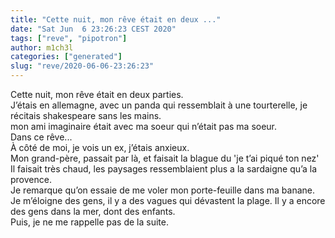 ```yaml
---
title: "Cette nuit, mon rêve était en deux ..."
date: "Sat Jun  6 23:26:23 CEST 2020"
tags: ["reve", "pipotron"]
author: m1ch3l
categories: ["generated"]
slug: "reve/2020-06-06-23:26:23"
---
```


Cette nuit, mon rêve était en deux parties.<br>
J’étais en allemagne, avec un panda qui ressemblait à une tourterelle, je récitais shakespeare sans les mains.<br>
mon ami imaginaire était avec ma soeur qui n’était pas ma soeur.<br>
Dans ce rêve...<br>
À côté de moi, je vois un ex, j’étais anxieux.<br>
Mon grand-père, passait par là, et faisait la blague du 'je t’ai piqué ton nez'<br>
Il faisait très chaud, les paysages ressemblaient plus a la sardaigne qu’a la provence.<br>
Je remarque qu’on essaie de me voler mon porte-feuille dans ma banane. Je m’éloigne des gens, il y a des vagues qui dévastent la plage. Il y a encore des gens dans la mer, dont des enfants.<br>
Puis, je ne me rappelle pas de la suite.<br>
